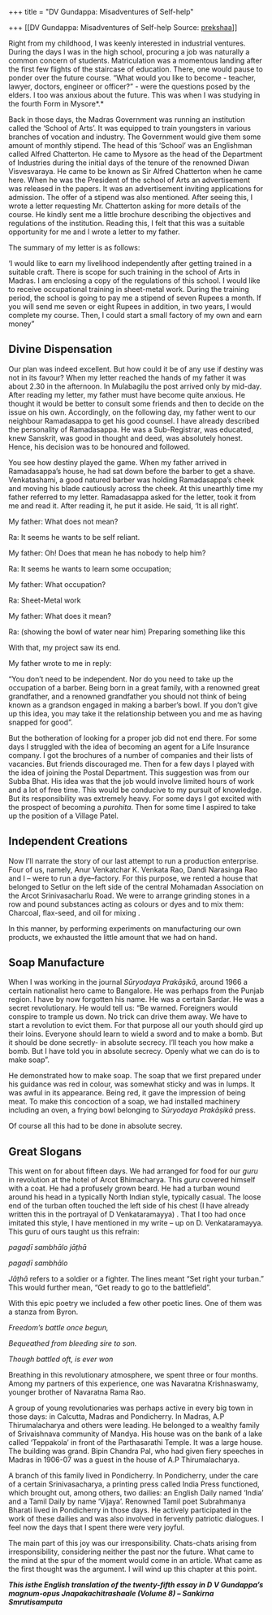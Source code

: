 +++
title = "DV Gundappa: Misadventures of Self-help"

+++
[[DV Gundappa: Misadventures of Self-help	Source: [prekshaa](https://www.prekshaa.in/dv-gundappa-misadventures-of-self-help)]]







Right from my childhood, I was keenly interested in industrial ventures. During the days I was in the high school, procuring a job was naturally a common concern of students. Matriculation was a momentous landing after the first few flights of the staircase of education. There, one would pause to ponder over the future course. “What would you like to become - teacher, lawyer, doctors, engineer or officer?” - were the questions posed by the elders. I too was anxious about the future. This was when I was studying in the fourth Form in Mysore*.*

Back in those days, the Madras Government was running an institution called the ‘School of Arts’. It was equipped to train youngsters in various branches of vocation and industry. The Government would give them some amount of monthly stipend. The head of this ‘School’ was an Englishman called Alfred Chatterton. He came to Mysore as the head of the Department of Industries during the initial days of the tenure of the renowned Diwan Visvesvaraya. He came to be known as Sir Alfred Chatterton when he came here. When he was the President of the school of Arts an advertisement was released in the papers. It was an advertisement inviting applications for admission. The offer of a stipend was also mentioned. After seeing this, I wrote a letter requesting Mr. Chatterton asking for more details of the course. He kindly sent me a little brochure describing the objectives and regulations of the institution. Reading this, I felt that this was a suitable opportunity for me and I wrote a letter to my father.

The summary of my letter is as follows:

‘I would like to earn my livelihood independently after getting trained in a suitable craft. There is scope for such training in the school of Arts in Madras. I am enclosing a copy of the regulations of this school. I would like to receive occupational training in sheet-metal work. During the training period, the school is going to pay me a stipend of seven Rupees a month. If you will send me seven or eight Rupees in addition, in two years, I would complete my course. Then, I could start a small factory of my own and earn money”

## **Divine Dispensation**

Our plan was indeed excellent. But how could it be of any use if destiny was not in its favour? When my letter reached the hands of my father it was about 2.30 in the afternoon. In Mulabagilu the post arrived only by mid-day. After reading my letter, my father must have become quite anxious. He thought it would be better to consult some friends and then to decide on the issue on his own. Accordingly, on the following day, my father went to our neighbour Ramadasappa to get his good counsel. I have already described the personality of Ramadasappa. He was a Sub-Registrar, was educated, knew Sanskrit, was good in thought and deed, was absolutely honest. Hence, his decision was to be honoured and followed.

You see how destiny played the game. When my father arrived in Ramadasappa’s house, he had sat down before the barber to get a shave.
Venkatashami, a good natured barber was holding Ramadasappa’s cheek and moving his blade cautiously across the cheek. At this unearthly time my father referred to my letter. Ramadasappa asked for the letter, took it from me and read it. After reading it, he put it aside. He said, ‘It is all right’.

My father: What does not mean?

Ra: It seems he wants to be self reliant.

My father: Oh! Does that mean he has nobody to help him?

Ra: It seems he wants to learn some occupation;

My father: What occupation?

Ra: Sheet-Metal work

My father: What does it mean?

Ra: (showing the bowl of water near him) Preparing something like this

With that, my project saw its end.

My father wrote to me in reply:

“You don’t need to be independent. Nor do you need to take up the occupation of a barber. Being born in a great family, with a renowned great grandfather, and a renowned grandfather you should not think of being known as a grandson engaged in making a barber’s bowl. If you don’t give up this idea, you may take it the relationship between you and me as having snapped for good”.

But the botheration of looking for a proper job did not end there. For some days I struggled with the idea of becoming an agent for a Life Insurance company. I got the brochures of a number of companies and
their lists of vacancies. But friends discouraged me. Then for a few days I played with the idea of joining the Postal Department. This suggestion was from our Subba Bhat. His idea was that the job would involve limited hours of work and a lot of free time. This would be conducive to my pursuit of knowledge. But its responsibility was extremely heavy. For some days I got excited with the prospect of becoming a *purohita*. Then for some time I aspired to take up the position of a Village Patel.



## **Independent Creations**

Now I’ll narrate the story of our last attempt to run a production enterprise. Four of us, namely, Anur Venkatchar K. Venkata Rao, Dandi Narasinga Rao and I – were to run a dye–factory. For this purpose, we rented a house that belonged to Setlur on the left side of the central Mohamadan Association on the Arcot Srinivasacharlu Road. We were to arrange grinding stones in a row and pound substances acting as colours or dyes and to mix them: Charcoal, flax-seed, and oil for mixing .

In this manner, by performing experiments on manufacturing our own products, we exhausted the little amount that we had on hand.

## **Soap Manufacture**

When I was working in the journal *Sūryodaya Prakāṣikā*, around 1966 a certain nationalist hero came to Bangalore. He was perhaps from the Punjab region. I have by now forgotten his name. He was a certain Sardar. He was a secret revolutionary. He would tell us: “Be warned. Foreigners would conspire to trample us down. No trick can drive them away. We have to start a revolution to evict them. For that purpose all our youth should gird up their loins. Everyone should learn to wield a sword and to make a bomb. But it should be done secretly- in absolute secrecy. I’ll teach you how make a bomb. But I have told you in absolute secrecy. Openly what we can do is to make soap”.

He demonstrated how to make soap. The soap that we first prepared under his guidance was red in colour, was somewhat sticky and was in lumps.
It was awful in its appearance. Being red, it gave the impression of being meat. To make this concoction of a soap, we had installed
machinery including an oven, a frying bowl belonging to *Sūryodaya Prakāṣikā* press.

Of course all this had to be done in absolute secrey.



## **Great Slogans**

This went on for about fifteen days. We had arranged for food for our *guru* in revolution at the hotel of Arcot Bhimacharya. This *guru* covered himself with a coat. He had a profusely grown beard. He had a turban wound around his head in a typically North Indian style, typically casual. The loose end of the turban often touched the left side of his chest (I have already written this in the portrayal of D Venkataramayya) . That I too had once imitated this style, I have mentioned in my write – up on D. Venkataramayya. This guru of ours taught us this refrain:

*pagaḍī sambhālo jāṭhā*

*pagaḍī sambhālo*

*Jāṭhā* refers to a soldier or a fighter. The lines meant “Set right your turban.” This would further mean, “Get ready to go to the battlefield”.

With this epic poetry we included a few other poetic lines. One of them was a stanza from Byron.

*Freedom’s battle once begun,*

*Bequeathed from bleeding sire to son.*

*Though battled oft, is ever won*

Breathing in this revolutionary atmosphere, we spent three or four months. Among my partners of this experience, one was Navaratna Krishnaswamy, younger brother of Navaratna Rama Rao.

A group of young revolutionaries was perhaps active in every big town in those days: in Calcutta, Madras and Pondicherry. In Madras, A.P Thirumalacharya and others were leading. He belonged to a wealthy family of Srivaishnava community of Mandya. His house was on the bank of a lake called ‘Teppakola’ in front of the Parthasarathi Temple. It was a large house. The building was grand. Bipin Chandra Pal, who had given fiery speeches in Madras in 1906-07 was a guest in the house of A.P Thirumalacharya.

A branch of this family lived in Pondicherry. In Pondicherry, under the care of a certain Srinivasacharya, a printing press called India Press functioned, which brought out, among others, two dailies: an English Daily named ‘India’ and a Tamil Daily by name ‘Vijaya’. Renowned Tamil poet Subrahmanya Bharati lived in Pondicherry in those days. He actively participated in the work of these dailies and was also involved in fervently patriotic dialogues. I feel now the days that I spent there were very joyful.

The main part of this joy was our irresponsibility. Chats-chats arising from irresponsibility, considering neither the past nor the future. What came to the mind at the spur of the moment would come in an article. What came as the first thought was the argument. I will wind up this chapter at this point.

***This isthe English translation of the twenty-fifth essay in D V Gundappa’s magnum-opus Jnapakachitrashaale (Volume 8) – Sankirna Smrutisamputa***






